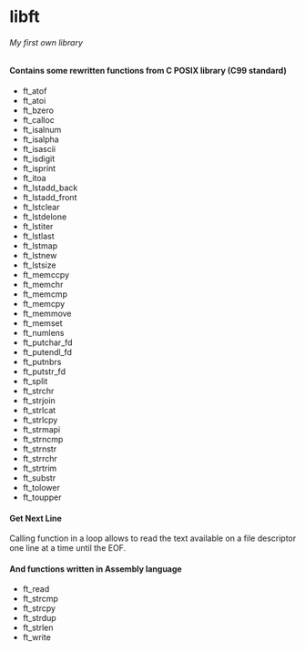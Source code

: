 # libft
###### _My first own library_

#### Contains some rewritten functions from C POSIX library (C99 standard)
- ft_atof
- ft_atoi
- ft_bzero
- ft_calloc
- ft_isalnum
- ft_isalpha
- ft_isascii
- ft_isdigit
- ft_isprint
- ft_itoa
- ft_lstadd_back
- ft_lstadd_front
- ft_lstclear
- ft_lstdelone
- ft_lstiter
- ft_lstlast
- ft_lstmap
- ft_lstnew
- ft_lstsize
- ft_memccpy
- ft_memchr
- ft_memcmp
- ft_memcpy
- ft_memmove
- ft_memset
- ft_numlens
- ft_putchar_fd
- ft_putendl_fd
- ft_putnbrs
- ft_putstr_fd
- ft_split
- ft_strchr
- ft_strjoin
- ft_strlcat
- ft_strlcpy
- ft_strmapi
- ft_strncmp
- ft_strnstr
- ft_strrchr
- ft_strtrim
- ft_substr
- ft_tolower
- ft_toupper

#### Get Next Line 
Calling function in a loop allows to read the text available on a file descriptor one line at a time until the EOF.

#### And functions written in Assembly language
- ft_read
- ft_strcmp
- ft_strcpy
- ft_strdup
- ft_strlen
- ft_write
